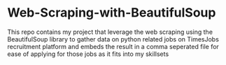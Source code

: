 # Web-Scraping-with-BeautifulSoup
This repo contains my project that leverage the web scraping using the BeautifulSoup library to gather data on python related jobs on TimesJobs recruitment platform and embeds the result in a comma seperated file for ease of applying for those jobs as it fits into my skillsets
